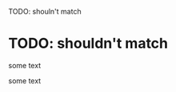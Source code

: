 TODO: shouln't match

# TODO: shouldn't match

<!-- Todo: shouldn't match not the right keywork -->

<!-- TODO: should be found line 7 col 6 -->

some text

<!--         TODO: should be found line 7 col 14 -->

some text

<!--

TODO: should be found line 17
TODO: #23 should be found line 18

-->
